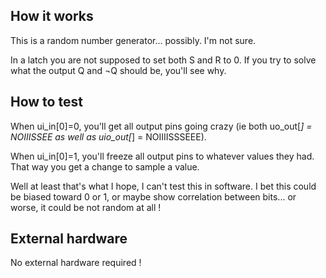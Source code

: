 <!---

This file is used to generate your project datasheet. Please fill in the information below and delete any unused
sections.

You can also include images in this folder and reference them in the markdown. Each image must be less than
512 kb in size, and the combined size of all images must be less than 1 MB.
-->

## How it works

This is a random number generator... possibly. I'm not sure.

In a latch you are not supposed to set both S and R to 0. If you try to solve what the output Q and ¬Q should be, you'll see why.

## How to test

When ui_in[0]=0, you'll get all output pins going crazy (ie both uo_out[*] = NOIIISSEE as well as uio_out[*] = NOIIIISSSEEE).

When ui_in[0]=1, you'll freeze all output pins to whatever values they had. That way you get a change to sample a value.

Well at least that's what I hope, I can't test this in software.
I bet this could be biased toward 0 or 1, or maybe show correlation between bits... or worse, it could be not random at all !

## External hardware

No external hardware required !
